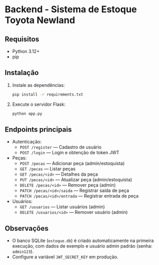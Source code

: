 # Backend - Sistema de Estoque Toyota Newland

## Requisitos
- Python 3.12+
- pip

## Instalação
1. Instale as dependências:
   ```sh
   pip install -r requirements.txt
   ```
2. Execute o servidor Flask:
   ```sh
   python app.py
   ```

## Endpoints principais
- Autenticação:
  - `POST /register` — Cadastro de usuário
  - `POST /login` — Login e obtenção de token JWT
- Peças:
  - `POST /pecas` — Adicionar peça (admin/estoquista)
  - `GET /pecas` — Listar peças
  - `GET /pecas/<id>` — Detalhes da peça
  - `PUT /pecas/<id>` — Atualizar peça (admin/estoquista)
  - `DELETE /pecas/<id>` — Remover peça (admin)
  - `PATCH /pecas/<id>/saida` — Registrar saída de peça
  - `PATCH /pecas/<id>/entrada` — Registrar entrada de peça
- Usuários:
  - `GET /usuarios` — Listar usuários (admin)
  - `DELETE /usuarios/<id>` — Remover usuário (admin)

## Observações
- O banco SQLite (`estoque.db`) é criado automaticamente na primeira execução, com dados de exemplo e usuário admin padrão (senha: `admin123`).
- Configure a variável `JWT_SECRET_KEY` em produção.
